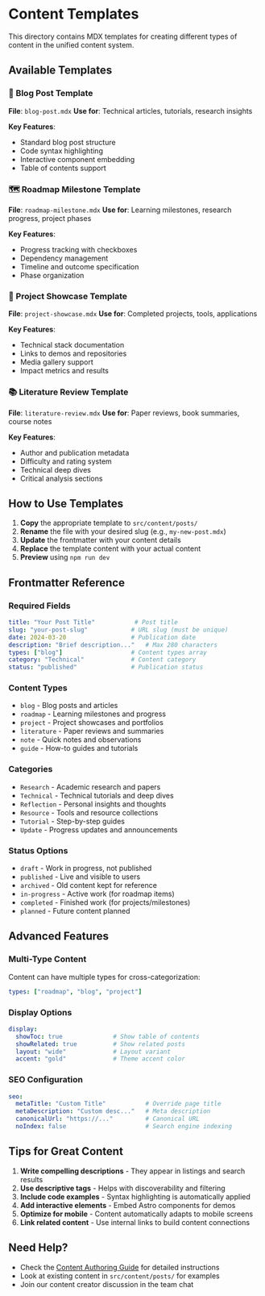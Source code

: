 # Content Templates

This directory contains MDX templates for creating different types of content in the unified content system.

## Available Templates

### 📝 Blog Post Template
**File**: `blog-post.mdx`
**Use for**: Technical articles, tutorials, research insights

**Key Features**:
- Standard blog post structure
- Code syntax highlighting
- Interactive component embedding
- Table of contents support

### 🗺️ Roadmap Milestone Template
**File**: `roadmap-milestone.mdx`
**Use for**: Learning milestones, research progress, project phases

**Key Features**:
- Progress tracking with checkboxes
- Dependency management
- Timeline and outcome specification
- Phase organization

### 🚀 Project Showcase Template
**File**: `project-showcase.mdx`
**Use for**: Completed projects, tools, applications

**Key Features**:
- Technical stack documentation
- Links to demos and repositories
- Media gallery support
- Impact metrics and results

### 📚 Literature Review Template
**File**: `literature-review.mdx`
**Use for**: Paper reviews, book summaries, course notes

**Key Features**:
- Author and publication metadata
- Difficulty and rating system
- Technical deep dives
- Critical analysis sections

## How to Use Templates

1. **Copy** the appropriate template to `src/content/posts/`
2. **Rename** the file with your desired slug (e.g., `my-new-post.mdx`)
3. **Update** the frontmatter with your content details
4. **Replace** the template content with your actual content
5. **Preview** using `npm run dev`

## Frontmatter Reference

### Required Fields
```yaml
title: "Your Post Title"           # Post title
slug: "your-post-slug"            # URL slug (must be unique)
date: 2024-03-20                  # Publication date
description: "Brief description..."   # Max 280 characters
types: ["blog"]                   # Content types array
category: "Technical"             # Content category
status: "published"               # Publication status
```

### Content Types
- `blog` - Blog posts and articles
- `roadmap` - Learning milestones and progress
- `project` - Project showcases and portfolios
- `literature` - Paper reviews and summaries
- `note` - Quick notes and observations
- `guide` - How-to guides and tutorials

### Categories
- `Research` - Academic research and papers
- `Technical` - Technical tutorials and deep dives
- `Reflection` - Personal insights and thoughts
- `Resource` - Tools and resource collections
- `Tutorial` - Step-by-step guides
- `Update` - Progress updates and announcements

### Status Options
- `draft` - Work in progress, not published
- `published` - Live and visible to users
- `archived` - Old content kept for reference
- `in-progress` - Active work (for roadmap items)
- `completed` - Finished work (for projects/milestones)
- `planned` - Future content planned

## Advanced Features

### Multi-Type Content
Content can have multiple types for cross-categorization:
```yaml
types: ["roadmap", "blog", "project"]
```

### Display Options
```yaml
display:
  showToc: true              # Show table of contents
  showRelated: true          # Show related posts
  layout: "wide"             # Layout variant
  accent: "gold"             # Theme accent color
```

### SEO Configuration
```yaml
seo:
  metaTitle: "Custom Title"           # Override page title
  metaDescription: "Custom desc..."   # Meta description
  canonicalUrl: "https://..."         # Canonical URL
  noIndex: false                      # Search engine indexing
```

## Tips for Great Content

1. **Write compelling descriptions** - They appear in listings and search results
2. **Use descriptive tags** - Helps with discoverability and filtering
3. **Include code examples** - Syntax highlighting is automatically applied
4. **Add interactive elements** - Embed Astro components for demos
5. **Optimize for mobile** - Content automatically adapts to mobile screens
6. **Link related content** - Use internal links to build content connections

## Need Help?

- Check the [Content Authoring Guide](../../docs/content-authoring-guide.md) for detailed instructions
- Look at existing content in `src/content/posts/` for examples
- Join our content creator discussion in the team chat
